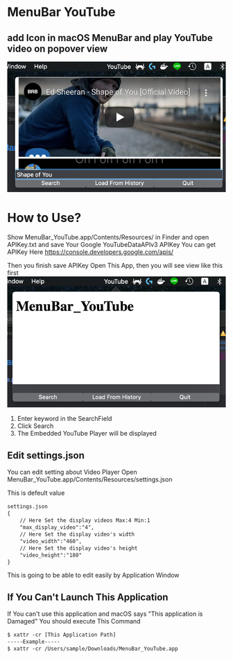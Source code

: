 # MenuBar YouTube
## add Icon in macOS MenuBar and play YouTube video on popover view

![App_Image_1](Images/App_Image_1.png)

# How to Use?
Show MenuBar_YouTube.app/Contents/Resources/ in Finder
and open APIKey.txt and save Your Google YouTubeDataAPIv3 APIKey
You can get APIKey Here
<https://console.developers.google.com/apis/>

Then you finish save APIKey
Open This App, then you will see view like this first
![App_Image_2](Images/App_Image_2.png)

1. Enter keyword in the SearchField
2. Click Search 
3. The Embedded YouTube Player will be displayed 

## Edit settings.json 
You can edit setting about Video Player 
Open MenuBar_YouTube.app/Contents/Resources/settings.json

This is defeult value
~~~
settings.json
{
    // Here Set the display videos Max:4 Min:1
    "max_display_video":"4",
    // Here Set the display video's width
    "video_width":"460",
    // Here Set the display video's height
    "video_height":"180"
}
~~~
This is going to be able to edit easily by Application Window 

## If You Can't Launch This Application
If You can't use this application and macOS says "This application is Damaged"
You should execute This Command 
~~~
$ xattr -cr [This Application Path]
-----Example-----
$ xattr -cr /Users/sample/Downloads/MenuBar_YouTube.app
~~~
